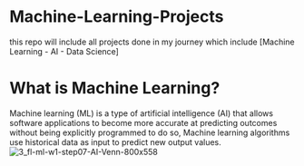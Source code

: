 # Machine-Learning-Projects
this repo will include all projects done in my journey which include [Machine Learning - AI - Data Science]
# What is Machine Learning?
Machine learning (ML) is a type of artificial intelligence (AI) that allows software applications to become more accurate at predicting outcomes without being explicitly programmed to do so, Machine learning algorithms use historical data as input to predict new output values.
![3_fl-ml-w1-step07-AI-Venn-800x558](https://github.com/Besbol100/Machine-Learning---Project/assets/113455518/48f7f73e-6eaf-422b-911d-6ac4cafd6109)
